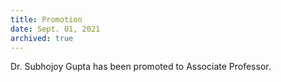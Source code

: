 ```yaml
---
title: Promotion
date: Sept. 01, 2021
archived: true
---
```


Dr. Subhojoy Gupta has been promoted to Associate Professor.